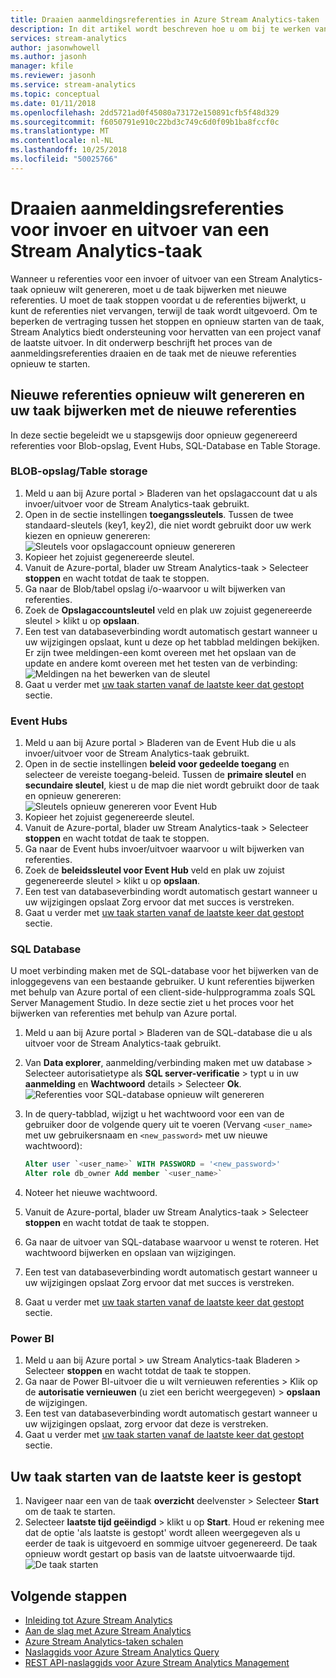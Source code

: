 ```yaml
---
title: Draaien aanmeldingsreferenties in Azure Stream Analytics-taken
description: In dit artikel wordt beschreven hoe u om bij te werken van de referenties van de invoer en uitvoer sinks in Azure Stream Analytics-taken.
services: stream-analytics
author: jasonwhowell
ms.author: jasonh
manager: kfile
ms.reviewer: jasonh
ms.service: stream-analytics
ms.topic: conceptual
ms.date: 01/11/2018
ms.openlocfilehash: 2dd5721ad0f45080a73172e150891cfb5f48d329
ms.sourcegitcommit: f6050791e910c22bd3c749c6d0f09b1ba8fccf0c
ms.translationtype: MT
ms.contentlocale: nl-NL
ms.lasthandoff: 10/25/2018
ms.locfileid: "50025766"
---
```

# <a name="rotate-login-credentials-for-inputs-and-outputs-of-a-stream-analytics-job"></a>Draaien aanmeldingsreferenties voor invoer en uitvoer van een Stream Analytics-taak

Wanneer u referenties voor een invoer of uitvoer van een Stream Analytics-taak opnieuw wilt genereren, moet u de taak bijwerken met nieuwe referenties. U moet de taak stoppen voordat u de referenties bijwerkt, u kunt de referenties niet vervangen, terwijl de taak wordt uitgevoerd. Om te beperken de vertraging tussen het stoppen en opnieuw starten van de taak, Stream Analytics biedt ondersteuning voor hervatten van een project vanaf de laatste uitvoer. In dit onderwerp beschrijft het proces van de aanmeldingsreferenties draaien en de taak met de nieuwe referenties opnieuw te starten.

## <a name="regenerate-new-credentials-and-update-your-job-with-the-new-credentials"></a>Nieuwe referenties opnieuw wilt genereren en uw taak bijwerken met de nieuwe referenties 

In deze sectie begeleidt we u stapsgewijs door opnieuw gegenereerd referenties voor Blob-opslag, Event Hubs, SQL-Database en Table Storage. 

### <a name="blob-storagetable-storage"></a>BLOB-opslag/Table storage
1. Meld u aan bij Azure portal > Bladeren van het opslagaccount dat u als invoer/uitvoer voor de Stream Analytics-taak gebruikt.    
2. Open in de sectie instellingen **toegangssleutels**. Tussen de twee standaard-sleutels (key1, key2), die niet wordt gebruikt door uw werk kiezen en opnieuw genereren:  
   ![Sleutels voor opslagaccount opnieuw genereren](media/stream-analytics-login-credentials-inputs-outputs/image1.png)
3. Kopieer het zojuist gegenereerde sleutel.    
4. Vanuit de Azure-portal, blader uw Stream Analytics-taak > Selecteer **stoppen** en wacht totdat de taak te stoppen.    
5. Ga naar de Blob/tabel opslag i/o-waarvoor u wilt bijwerken van referenties.    
6. Zoek de **Opslagaccountsleutel** veld en plak uw zojuist gegenereerde sleutel > klikt u op **opslaan**.    
7. Een test van databaseverbinding wordt automatisch gestart wanneer u uw wijzigingen opslaat, kunt u deze op het tabblad meldingen bekijken. Er zijn twee meldingen-een komt overeen met het opslaan van de update en andere komt overeen met het testen van de verbinding:  
   ![Meldingen na het bewerken van de sleutel](media/stream-analytics-login-credentials-inputs-outputs/image4.png)
8. Gaat u verder met [uw taak starten vanaf de laatste keer dat gestopt](#start-your-job-from-the-last-stopped-time) sectie.

### <a name="event-hubs"></a>Event Hubs

1. Meld u aan bij Azure portal > Bladeren van de Event Hub die u als invoer/uitvoer voor de Stream Analytics-taak gebruikt.    
2. Open in de sectie instellingen **beleid voor gedeelde toegang** en selecteer de vereiste toegang-beleid. Tussen de **primaire sleutel** en **secundaire sleutel**, kiest u de map die niet wordt gebruikt door de taak en opnieuw genereren:  
   ![Sleutels opnieuw genereren voor Event Hub](media/stream-analytics-login-credentials-inputs-outputs/image2.png)
3. Kopieer het zojuist gegenereerde sleutel.    
4. Vanuit de Azure-portal, blader uw Stream Analytics-taak > Selecteer **stoppen** en wacht totdat de taak te stoppen.    
5. Ga naar de Event hubs invoer/uitvoer waarvoor u wilt bijwerken van referenties.    
6. Zoek de **beleidssleutel voor Event Hub** veld en plak uw zojuist gegenereerde sleutel > klikt u op **opslaan**.    
7. Een test van databaseverbinding wordt automatisch gestart wanneer u uw wijzigingen opslaat Zorg ervoor dat met succes is verstreken.    
8. Gaat u verder met [uw taak starten vanaf de laatste keer dat gestopt](#start-your-job-from-the-last-stopped-time) sectie.

### <a name="sql-database"></a>SQL Database

U moet verbinding maken met de SQL-database voor het bijwerken van de inloggegevens van een bestaande gebruiker. U kunt referenties bijwerken met behulp van Azure portal of een client-side-hulpprogramma zoals SQL Server Management Studio. In deze sectie ziet u het proces voor het bijwerken van referenties met behulp van Azure portal.

1. Meld u aan bij Azure portal > Bladeren van de SQL-database die u als uitvoer voor de Stream Analytics-taak gebruikt.    
2. Van **Data explorer**, aanmelding/verbinding maken met uw database > Selecteer autorisatietype als **SQL server-verificatie** > typt u in uw **aanmelding** en  **Wachtwoord** details > Selecteer **Ok**.  
   ![Referenties voor SQL-database opnieuw wilt genereren](media/stream-analytics-login-credentials-inputs-outputs/image3.png)

3. In de query-tabblad, wijzigt u het wachtwoord voor een van de gebruiker door de volgende query uit te voeren (Vervang `<user_name>` met uw gebruikersnaam en `<new_password>` met uw nieuwe wachtwoord):  

   ```SQL
   Alter user `<user_name>` WITH PASSWORD = '<new_password>'
   Alter role db_owner Add member `<user_name>`
   ```

4. Noteer het nieuwe wachtwoord.    
5. Vanuit de Azure-portal, blader uw Stream Analytics-taak > Selecteer **stoppen** en wacht totdat de taak te stoppen.    
6. Ga naar de uitvoer van SQL-database waarvoor u wenst te roteren. Het wachtwoord bijwerken en opslaan van wijzigingen.    
7. Een test van databaseverbinding wordt automatisch gestart wanneer u uw wijzigingen opslaat Zorg ervoor dat met succes is verstreken.    
8. Gaat u verder met [uw taak starten vanaf de laatste keer dat gestopt](#start-your-job-from-the-last-stopped-time) sectie.

### <a name="power-bi"></a>Power BI
1. Meld u aan bij Azure portal > uw Stream Analytics-taak Bladeren > Selecteer **stoppen** en wacht totdat de taak te stoppen.    
2. Ga naar de Power BI-uitvoer die u wilt vernieuwen referenties > Klik op de **autorisatie vernieuwen** (u ziet een bericht weergegeven) > **opslaan** de wijzigingen.    
3. Een test van databaseverbinding wordt automatisch gestart wanneer u uw wijzigingen opslaat, zorg ervoor dat deze is verstreken.    
4. Gaat u verder met [uw taak starten vanaf de laatste keer dat gestopt](#start-your-job-from-the-last-stopped-time) sectie.

## <a name="start-your-job-from-the-last-stopped-time"></a>Uw taak starten van de laatste keer is gestopt

1. Navigeer naar een van de taak **overzicht** deelvenster > Selecteer **Start** om de taak te starten.    
2. Selecteer **laatste tijd geëindigd** > klikt u op **Start**. Houd er rekening mee dat de optie 'als laatste is gestopt' wordt alleen weergegeven als u eerder de taak is uitgevoerd en sommige uitvoer gegenereerd. De taak opnieuw wordt gestart op basis van de laatste uitvoerwaarde tijd.
   ![De taak starten](media/stream-analytics-login-credentials-inputs-outputs/image5.png)

## <a name="next-steps"></a>Volgende stappen
* [Inleiding tot Azure Stream Analytics](stream-analytics-introduction.md)
* [Aan de slag met Azure Stream Analytics](stream-analytics-real-time-fraud-detection.md)
* [Azure Stream Analytics-taken schalen](stream-analytics-scale-jobs.md)
* [Naslaggids voor Azure Stream Analytics Query](https://msdn.microsoft.com/library/azure/dn834998.aspx)
* [REST API-naslaggids voor Azure Stream Analytics Management](https://msdn.microsoft.com/library/azure/dn835031.aspx)
